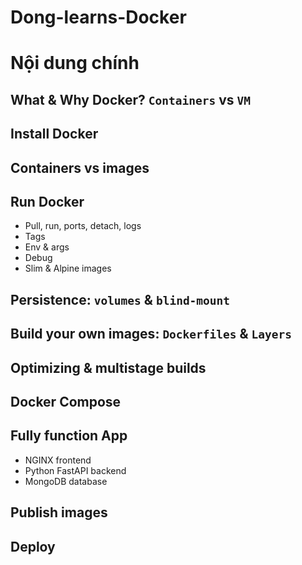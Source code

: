 # Dong-learns-Docker

# Nội dung chính
## What & Why Docker? `Containers` vs `VM`
## Install Docker
## Containers vs images
## Run Docker
+ Pull, run, ports, detach, logs
+ Tags
+ Env & args
+ Debug
+ Slim & Alpine images
## Persistence: `volumes` & `blind-mount`
## Build your own images: `Dockerfiles` & `Layers`
## Optimizing & multistage builds
## Docker Compose
## Fully function App
+ NGINX frontend
+ Python FastAPI backend
+ MongoDB database
## Publish images
## Deploy
